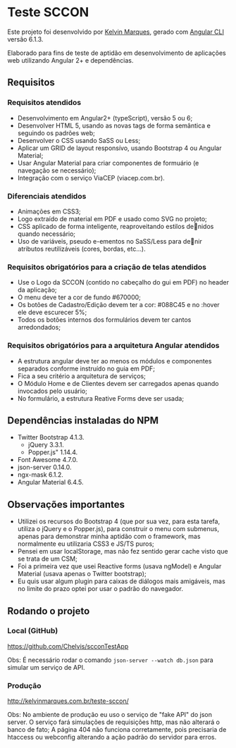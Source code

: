 # Teste SCCON

Este projeto foi desenvolvido por [Kelvin Marques](http://www.kelvinmarques.com.br), gerado com [Angular CLI](https://github.com/angular/angular-cli) versão 6.1.3.

Elaborado para fins de teste de aptidão em desenvolvimento de aplicações web utilizando Angular 2+ e dependências.

## Requisitos

### Requisitos atendidos

- Desenvolvimento em Angular2+ (typeScript), versão 5 ou 6;
- Desenvolver HTML 5, usando as novas tags de forma semântica e seguindo os padrões web;
- Desenvolver o CSS usando SaSS ou Less;
- Aplicar um GRID de layout responsívo, usando Bootstrap 4 ou Angular Material;
- Usar Angular Material para criar componentes de formuário (e navegação se necessário);
- Integração com o serviço ViaCEP (viacep.com.br).

### Diferenciais atendidos

- Animações em CSS3;
- Logo extraído de material em PDF e usado como SVG no projeto;
- CSS aplicado de forma inteligente, reaproveitando estilos denidos quando necessário;
- Uso de variáveis, pseudo e-ementos no SaSS/Less para denir atributos reutilizáveis (cores, bordas, etc...).

### Requisitos obrigatórios para a criação de telas atendidos

- Use o Logo da SCCON (contido no cabeçalho do gui em PDF) no header da aplicação;
- O menu deve ter a cor de fundo #670000;
- Os botões de Cadastro/Edição devem ter a cor: #088C45 e no :hover ele deve escurecer 5%;
- Todos os botões internos dos formulários devem ter cantos arredondados;

### Requisitos obrigatórios para a arquitetura Angular atendidos

- A estrutura angular deve ter ao menos os módulos e componentes separados conforme instruído no guia em PDF;
- Fica a seu critério a arquitetura de serviços;
- O Módulo Home e de Clientes devem ser carregados apenas quando invocados pelo usuário;
- No formulário, a estrutura Reative Forms deve ser usada;

## Dependências instaladas do NPM

- Twitter Bootstrap 4.1.3.
    - jQuery 3.3.1.
    - Popper.js" 1.14.4.
- Font Awesome 4.7.0.
- json-server 0.14.0.
- ngx-mask 6.1.2.
- Angular Material 6.4.5.

## Observações importantes

- Utilizei os recursos do Bootstrap 4 (que por sua vez, para esta tarefa, utiliza o jQuery e o Popper.js), para construir o menu com submenus, apenas para demonstrar minha aptidão com o framework, mas normalmente eu utilizaria CSS3 e JS/TS puros;
- Pensei em usar localStorage, mas não fez sentido gerar cache visto que se trata de um CSM;
- Foi a primeira vez que usei Reactive forms (usava ngModel) e Angular Material (usava apenas o Twitter bootstrap);
- Eu quis usar algum plugin para caixas de diálogos mais amigáveis, mas no limite do prazo optei por usar o padrão do navegador.

## Rodando o projeto

### Local (GitHub)
https://github.com/Chelvis/scconTestApp

Obs: É necessário rodar o comando `json-server --watch db.json` para simular um serviço de API.

### Produção

http://kelvinmarques.com.br/teste-sccon/

Obs: No ambiente de produção eu uso o serviço de "fake API" do json server. O serviço fará simulações de requisições http, mas não alterará o banco de fato; A página 404 não funciona corretamente, pois precisaria de htaccess ou webconfig alterando a ação padrão do servidor para erros.
